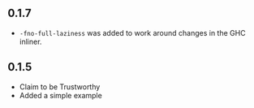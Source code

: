 0.1.7
-----
* `-fno-full-laziness` was added to work around changes in the GHC inliner.

0.1.5
-----
* Claim to be Trustworthy
* Added a simple example
